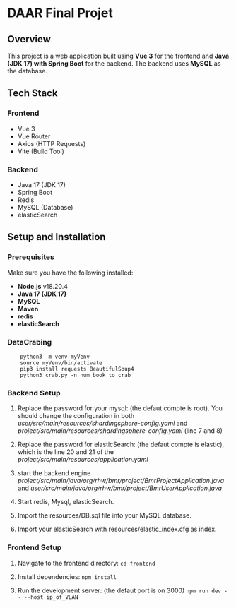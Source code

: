 # DAAR Final Projet

## Overview

This project is a web application built using **Vue 3** for the frontend and **Java (JDK 17) with Spring Boot** for the backend. The backend uses **MySQL** as the database.

## Tech Stack

### Frontend
- Vue 3
- Vue Router
- Axios (HTTP Requests)
- Vite (Build Tool)

### Backend
- Java 17 (JDK 17)
- Spring Boot
- Redis
- MySQL (Database)
- elasticSearch

## Setup and Installation

### Prerequisites
Make sure you have the following installed:
- **Node.js** v18.20.4
- **Java 17 (JDK 17)**
- **MySQL**
- **Maven**
- **redis**
- **elasticSearch**

### DataCrabing
```
    python3 -m venv myVenv
    source myVenv/bin/activate
    pip3 install requests BeautifulSoup4
    python3 crab.py -n num_book_to_crab
```

### Backend Setup
1. Replace the password for your mysql: (the defaut compte is root).
   You should change the configuration in both *user/src/main/resources/shardingsphere-config.yaml* and *project/src/main/resources/shardingsphere-config.yaml* (line 7 and 8)
   
2. Replace the password for elasticSearch: (the defaut compte is elastic), which is the line 20 and 21 of the *project/src/main/resources/application.yaml*
3. start the backend engine
   *project/src/main/java/org/rhw/bmr/project/BmrProjectApplication.java* and *user/src/main/java/org/rhw/bmr/project/BmrUserApplication.java*
4. Start redis, Mysql, elasticSearch.
5. Import the resources/DB.sql file into your MySQL database.
6. Import your elasticSearch with resources/elastic_index.cfg as index.

### Frontend Setup

1. Navigate to the frontend directory:
   ``` cd frontend ```

2. Install dependencies:
   ``` npm install ```

3. Run the development server: (the defaut port is on 3000)
   ``` npm run dev -- --host ip_of_VLAN ```

